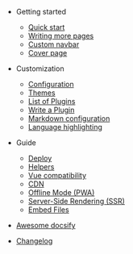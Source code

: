 - Getting started

    - [Quick start](quickstart.md)
    - [Writing more pages](more-pages.md)
    - [Custom navbar](custom-navbar.md)
    - [Cover page](cover.md)

- Customization

    - [Configuration](configuration.md)
    - [Themes](themes.md)
    - [List of Plugins](plugins.md)
    - [Write a Plugin](write-a-plugin.md)
    - [Markdown configuration](markdown.md)
    - [Language highlighting](language-highlight.md)

- Guide

    - [Deploy](deploy.md)
    - [Helpers](helpers.md)
    - [Vue compatibility](vue.md)
    - [CDN](cdn.md)
    - [Offline Mode (PWA)](pwa.md)
    - [Server-Side Rendering (SSR)](ssr.md)
    - [Embed Files](embed-files.md)

- [Awesome docsify](awesome.md)
- [Changelog](changelog.md)
